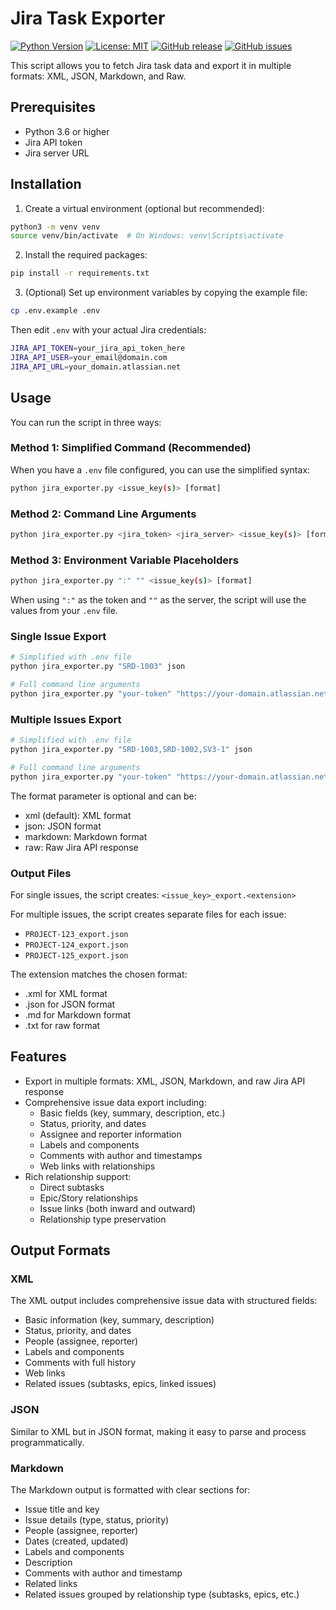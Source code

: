 # Jira Task Exporter

[![Python Version](https://img.shields.io/badge/python-3.6%2B-blue.svg)](https://python.org)
[![License: MIT](https://img.shields.io/badge/License-MIT-yellow.svg)](https://opensource.org/licenses/MIT)
[![GitHub release](https://img.shields.io/github/release/kpapap/jira-tasks-export.svg)](https://github.com/kpapap/jira-tasks-export/releases)
[![GitHub issues](https://img.shields.io/github/issues/kpapap/jira-tasks-export.svg)](https://github.com/kpapap/jira-tasks-export/issues)

This script allows you to fetch Jira task data and export it in multiple formats: XML, JSON, Markdown, and Raw.

## Prerequisites

- Python 3.6 or higher
- Jira API token
- Jira server URL

## Installation

1. Create a virtual environment (optional but recommended):

```bash
python3 -m venv venv
source venv/bin/activate  # On Windows: venv\Scripts\activate
```

2. Install the required packages:

```bash
pip install -r requirements.txt
```

3. (Optional) Set up environment variables by copying the example file:

```bash
cp .env.example .env
```

Then edit `.env` with your actual Jira credentials:

```bash
JIRA_API_TOKEN=your_jira_api_token_here
JIRA_API_USER=your_email@domain.com
JIRA_API_URL=your_domain.atlassian.net
```

## Usage

You can run the script in three ways:

### Method 1: Simplified Command (Recommended)

When you have a `.env` file configured, you can use the simplified syntax:

```bash
python jira_exporter.py <issue_key(s)> [format]
```

### Method 2: Command Line Arguments

```bash
python jira_exporter.py <jira_token> <jira_server> <issue_key(s)> [format]
```

### Method 3: Environment Variable Placeholders

```bash
python jira_exporter.py ":" "" <issue_key(s)> [format]
```

When using `":"` as the token and `""` as the server, the script will use the values from your `.env` file.

### Single Issue Export

```bash
# Simplified with .env file
python jira_exporter.py "SRD-1003" json

# Full command line arguments
python jira_exporter.py "your-token" "https://your-domain.atlassian.net" "PROJECT-123" json
```

### Multiple Issues Export

```bash
# Simplified with .env file
python jira_exporter.py "SRD-1003,SRD-1002,SV3-1" json

# Full command line arguments
python jira_exporter.py "your-token" "https://your-domain.atlassian.net" "PROJECT-123,PROJECT-124,PROJECT-125" json
```

The format parameter is optional and can be:

- xml (default): XML format
- json: JSON format
- markdown: Markdown format
- raw: Raw Jira API response

### Output Files

For single issues, the script creates: `<issue_key>_export.<extension>`

For multiple issues, the script creates separate files for each issue:

- `PROJECT-123_export.json`
- `PROJECT-124_export.json`
- `PROJECT-125_export.json`

The extension matches the chosen format:

- .xml for XML format
- .json for JSON format
- .md for Markdown format
- .txt for raw format

## Features

- Export in multiple formats: XML, JSON, Markdown, and raw Jira API response
- Comprehensive issue data export including:
  - Basic fields (key, summary, description, etc.)
  - Status, priority, and dates
  - Assignee and reporter information
  - Labels and components
  - Comments with author and timestamps
  - Web links with relationships
- Rich relationship support:
  - Direct subtasks
  - Epic/Story relationships
  - Issue links (both inward and outward)
  - Relationship type preservation

## Output Formats

### XML

The XML output includes comprehensive issue data with structured fields:

- Basic information (key, summary, description)
- Status, priority, and dates
- People (assignee, reporter)
- Labels and components
- Comments with full history
- Web links
- Related issues (subtasks, epics, linked issues)

### JSON

Similar to XML but in JSON format, making it easy to parse and process programmatically.

### Markdown

The Markdown output is formatted with clear sections for:

- Issue title and key
- Issue details (type, status, priority)
- People (assignee, reporter)
- Dates (created, updated)
- Labels and components
- Description
- Comments with author and timestamp
- Related links
- Related issues grouped by relationship type (subtasks, epics, etc.)
